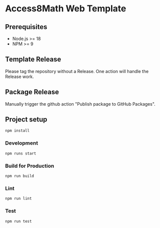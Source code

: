 # Access8Math Web Template

## Prerequisites

- Node.js >= 18
- NPM >= 9

## Template Release

Please tag the repository without a Release. One action will handle the Release work.

## Package Release

Manually trigger the github action "Publish package to GitHub Packages".

## Project setup

```
npm install
```

### Development

```
npm runs start
```

### Build for Production

```
npm run build
```

### Lint

```
npm run lint
```

### Test

```
npm run test
```
